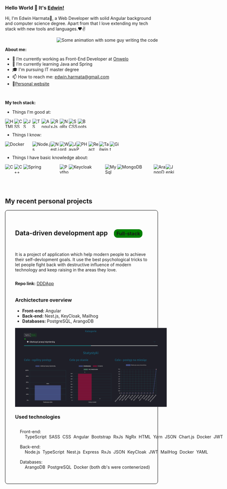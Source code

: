 ### Hello World 👋 It's [Edwin!](https:edwinharmata.pl)

Hi, I'm Edwin Harmata🙌, a Web Developer with solid Angular background and computer science degree. Apart from that I love extending my tech stack with new tools and languages.❤✌


<img align="right" alt="Some animation with some guy writing the code" src="https://media2.giphy.com/media/v1.Y2lkPTc5MGI3NjExMXBqbTIzeGp5bWszdjU5Mm5lNG44a3BjY2lxMWw0dGM4MGJmbmx1dSZlcD12MV9pbnRlcm5hbF9naWZfYnlfaWQmY3Q9Zw/ZVik7pBtu9dNS/giphy.webp" />

<br />

**About me:**

- 🔭 I’m currently working as Front-End Developer at [Onwelo](https://onwelo.com)
- 🌱 I’m currently learning Java and Spring
- 🎓 I'm pursuing IT master degree
- 📫 How to reach me: <a href="mailto:edwinharmata@gmail.com">edwin.harmata@gmail.com</a>
- 📝[Personal website](https://edwinharmata.pl/)

<br />

**My tech stack:**
- Things I'm good at: <br/>
<div style="display: flex; flex-direction: row;">
<img width="30px" height="30px" alt="HTML 5" src="https://upload.wikimedia.org/wikipedia/commons/thumb/6/61/HTML5_logo_and_wordmark.svg/512px-HTML5_logo_and_wordmark.svg.png"/>
<img width="30px" height="30px" alt="CSS 3" src="https://upload.wikimedia.org/wikipedia/commons/thumb/6/62/CSS3_logo.svg/2048px-CSS3_logo.svg.png" />
<img width="30px" height="30px" alt="JS" src="https://i0.wp.com/theicom.org/wp-content/uploads/2016/03/js-logo.png?fit=500%2C500&ssl=1&w=640" />
<img width="30px" height="30px" alt="TS" src="https://upload.wikimedia.org/wikipedia/commons/thumb/4/4c/Typescript_logo_2020.svg/2048px-Typescript_logo_2020.svg.png" />
<img width="30px" height="30px" alt="Angular" src="https://repository-images.githubusercontent.com/24195339/d4194dc2-d880-43f7-960c-ea30e05c6531"/>
<img width="30px" height="30px" alt="RxJs" src="https://rxjs.dev/assets/images/favicons/favicon-192x192.png" />
<img width="30px" height="30px" alt="NgRx" src="https://ngrx.io/assets/images/badge.svg"/>
<img width="30px" height="30px" alt="SCSS" src="https://upload.wikimedia.org/wikipedia/commons/thumb/9/96/Sass_Logo_Color.svg/2560px-Sass_Logo_Color.svg.png" />
<img width="30px" height="30px" alt="Bootstrap" src="https://upload.wikimedia.org/wikipedia/commons/thumb/b/b2/Bootstrap_logo.svg/2560px-Bootstrap_logo.svg.png" />
</div>

- Things I know: <br/>
<div style="display: flex; flex-direction: row;">
<img width="90px" height="25px" alt="Docker" src="https://upload.wikimedia.org/wikipedia/commons/7/70/Docker_logo.png" />
<img width="60px" height="30px" alt="Node.js" src="https://upload.wikimedia.org/wikipedia/commons/thumb/d/d9/Node.js_logo.svg/2560px-Node.js_logo.svg.png" />
<img width="30px" height="30px" alt="Nest.js" src="https://upload.wikimedia.org/wikipedia/commons/thumb/a/a8/NestJS.svg/1200px-NestJS.svg.png" />
<img width="30px" height="30px" alt="Wordpress" src="https://upload.wikimedia.org/wikipedia/commons/thumb/9/98/WordPress_blue_logo.svg/1024px-WordPress_blue_logo.svg.png" />
<img width="25px" height="30px" alt="Java" src="https://www.svgrepo.com/show/184143/java.svg" />
<img width="40px" height="30px" alt="PHP" src="https://upload.wikimedia.org/wikipedia/commons/thumb/2/27/PHP-logo.svg/2560px-PHP-logo.svg.png" />
<img width="35px" height="30px" alt="React" src="https://upload.wikimedia.org/wikipedia/commons/thumb/a/a7/React-icon.svg/2300px-React-icon.svg.png"/>
<img width="35px" height="30px" alt="Tailwind CSS" src="https://upload.wikimedia.org/wikipedia/commons/thumb/d/d5/Tailwind_CSS_Logo.svg/768px-Tailwind_CSS_Logo.svg.png?20230715030042"/>
<img width="30px" height="30px" alt="Git" src="https://upload.wikimedia.org/wikipedia/commons/thumb/3/3f/Git_icon.svg/2048px-Git_icon.svg.png" />
</div>

- Things I have basic knowledge about: <br/>
<div style="display: flex; flex-direction: row;">
<img width="30px" height="30px" alt="C" src="https://upload.wikimedia.org/wikipedia/commons/1/19/C_Logo.png" />
<img width="30px" height="30px" alt="C++" src="https://upload.wikimedia.org/wikipedia/commons/thumb/1/18/ISO_C%2B%2B_Logo.svg/1822px-ISO_C%2B%2B_Logo.svg.png" />
<img width="120px" height="30px" alt="Spring" src="https://upload.wikimedia.org/wikipedia/commons/thumb/4/44/Spring_Framework_Logo_2018.svg/1280px-Spring_Framework_Logo_2018.svg.png" />
<img width="30px" height="30px" alt="Python" src="https://upload.wikimedia.org/wikipedia/commons/thumb/c/c3/Python-logo-notext.svg/1869px-Python-logo-notext.svg.png" />
<img width="120px" height="30px" alt="Keycloak" src="https://www.keycloak.org/resources/images/logo.svg" />
<img width="40px" height="45px" alt="MySql" src="https://www.svgrepo.com/show/303251/mysql-logo.svg" />
<img width="120px" height="30px" alt="MongoDB" src="https://upload.wikimedia.org/wikipedia/commons/thumb/9/93/MongoDB_Logo.svg/2560px-MongoDB_Logo.svg.png" />
<img width="40px" height="30px" alt="ArangoDB" src="https://upload.wikimedia.org/wikipedia/en/3/3a/ArangoDB_Logo.png" />
<img width="30px" height="30px" alt="Jenkins" src="https://upload.wikimedia.org/wikipedia/commons/thumb/e/e9/Jenkins_logo.svg/1483px-Jenkins_logo.svg.png" /> 
</div>
<br/>
<br/>

## My recent personal projects

<div style="display: flex; flex-direction: column; gap: 2rem;">

<div style="display: flex; flex-direction: column; align-items: flex-start; padding: 2rem; border: solid 1px black; border-radius: 8px; ">
    <h2 style="margin-bottom: 2rem;">
    Data-driven development app
    <span style="display:inline-block; margin-left: 1rem; padding: 4px 8px; border-radius: 12px; background-color: green; font-size: 1rem;">Full-stack</span>
    </h2>
    <p>
    It is a project of application which help modern people to achieve their self-devlopment goals. It use the best psychological tricks to let people fight back with destructive influence of modern technology and keep raising in the areas they love.
    </p>
    <p>
        <b>Repo link:</b>
        <a href="https://github.com/Ebi2626/DDDApp">DDDApp</a>
    </p>
    <div style="display: flex; flex-direction: row; flex-wrap: wrap; width: 100%; justify-content: space-between;">
        <div style="max-width: 300px;">
            <h3>Archictecture overview</h3>
            <ul>
                <li><b>Front-end:</b> Angular</li>
                <li><b>Back-end:</b> Nest.js, KeyCloak, Mailhog</li>
                <li><b>Databases:</b> PostgreSQL, ArangoDB</li>
            </ul>
        </div>
        <img src="./assets/img/dddapp.png" style="max-width: 500px; height: auto;">
    </div>
    <h3>Used technologies</h3>
    <ul style="padding-left: 1rem; list-style-type: none; display: flex; gap: 1rem; flex-direction: column;">
        <li>Front-end: 
            <ul style="padding-left: 1rem; list-style-type: none; display: flex; gap: 0.5rem; flex-direction: row;">
                <li>TypeScript</li>
                <li>SASS</li>
                <li>CSS</li>
                <li>Angular</li>
                <li>Bootstrap</li>
                <li>RxJs</li>
                <li>NgRx</li>
                <li>HTML</li>
                <li>Yarn</li>
                <li>JSON</li>
                <li>Chart.js</li>
                <li>Docker</li>
                <li>JWT</li>
            </ul>
        </li>
        <li>Back-end: 
            <ul style="padding-left: 1rem; list-style-type: none; display: flex; gap: 0.5rem; flex-direction: row;">
                <li>Node.js</li>
                <li>TypeScript</li>
                <li>Nest.js</li>
                <li>Express</li>
                <li>RxJs</li>
                <li>JSON</li>
                <li>KeyCloak</li>
                <li>JWT</li>
                <li>MailHog</li>
                <li>Docker</li>
                <li>YAML</li>
            </ul>
        </li>
            <li>Databases: 
            <ul style="padding-left: 1rem; list-style-type: none; display: flex; gap: 0.5rem; flex-direction: row;">
                <li>ArangoDB</li>
                <li>PostgreSQL</li>
                <li>Docker (both db's were contenerized)</li>
            </ul>
        </li>
    </ul>
</div>
</div>

